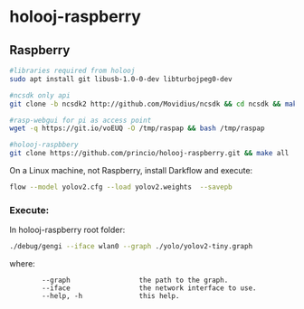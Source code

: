 # holooj-raspberry

## Raspberry


```bash
#libraries required from holooj
sudo apt install git libusb-1.0-0-dev libturbojpeg0-dev

#ncsdk only api
git clone -b ncsdk2 http://github.com/Movidius/ncsdk && cd ncsdk && make api

#rasp-webgui for pi as access point
wget -q https://git.io/voEUQ -O /tmp/raspap && bash /tmp/raspap

#holooj-raspbbery
git clone https://github.com/princio/holooj-raspberry.git && make all
```

On a Linux machine, not Raspberry, install Darkflow and execute:
```bash
flow --model yolov2.cfg --load yolov2.weights  --savepb
```

### Execute:

In holooj-raspberry root folder:
```bash
./debug/gengi --iface wlan0 --graph ./yolo/yolov2-tiny.graph
```
where:
```
        --graph                 the path to the graph.
        --iface                 the network interface to use.
        --help, -h              this help.
```